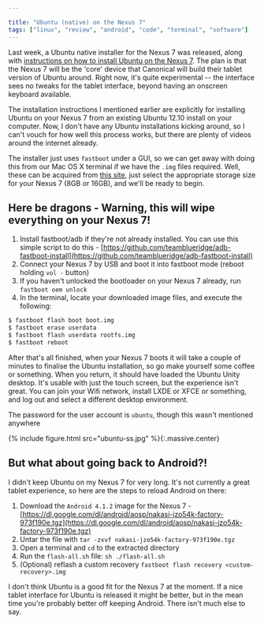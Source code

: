 ```yaml
---

title: "Ubuntu (native) on the Nexus 7"
tags: ["linux", "review", "android", "code", "terminal", "software"]
---
```

Last week, a Ubuntu native installer for the Nexus 7 was released, along with [instructions on how to install Ubuntu on the Nexus 7](https://wiki.ubuntu.com/Nexus7/Installation). The plan is that the Nexus 7 will be the 'core' device that Canonical will build their tablet version of Ubuntu around. Right now, it's quite experimental -- the interface sees no tweaks for the tablet interface, beyond having an onscreen keyboard available.

<!-- more -->

The installation instructions I mentioned earlier are explicitly for installing Ubuntu on your Nexus 7 from an existing Ubuntu 12.10 install on your computer. Now, I don't have any Ubuntu installations kicking around, so I can't vouch for how well this process works, but there are plenty of videos around the internet already.

The installer just uses `fastboot` under a GUI, so we can get away with doing this from our Mac OS X terminal if we have the `.img` files required. Well, these can be acquired from [this site](http://hwe.ubuntu.com/uds-r/nexus7/), just select the appropriate storage size for your Nexus 7 (8GB or 16GB), and we'll be ready to begin.

## Here be dragons - Warning, this will wipe everything on your Nexus 7!

1. Install fastboot/adb if they're not already installed. You can use this simple script to do this - [https://github.com/teamblueridge/adb-fastboot-install](https://github.com/teamblueridge/adb-fastboot-install)
2. Connect your Nexus 7 by USB and boot it into fastboot mode (reboot holding `vol -` button)
3. If you haven't unlocked the bootloader on your Nexus 7 already, run `fastboot oem unlock`
4. In the terminal, locate your downloaded image files, and execute the following:

```bash
$ fastboot flash boot boot.img
$ fastboot erase userdata
$ fastboot flash userdata rootfs.img
$ fastboot reboot
```

After that's all finished, when your Nexus 7 boots it will take a couple of minutes to finalise the Ubuntu installation, so go make yourself some coffee or something. When you return, it should have loaded the Ubuntu Unity desktop. It's usable with just the touch screen, but the experience isn't great. You can join your Wifi network, install LXDE or XFCE or something, and log out and select a different desktop environment.

The password for the user account is `ubuntu`, though this wasn't mentioned anywhere

{% include figure.html src="ubuntu-ss.jpg" %}{:.massive.center}

## But what about going back to Android?!

I didn't keep Ubuntu on my Nexus 7 for very long. It's not currently a great tablet experience, so here are the steps to reload Android on there:

1. Download the `Android 4.1.2` image for the Nexus 7 - [https://dl.google.com/dl/android/aosp/nakasi-jzo54k-factory-973f190e.tgz](https://dl.google.com/dl/android/aosp/nakasi-jzo54k-factory-973f190e.tgz)
2. Untar the file with `tar -zxvf nakasi-jzo54k-factory-973f190e.tgz`
3. Open a terminal and `cd` to the extracted directory
4. Run the `flash-all.sh` file: `sh ./flash-all.sh`
5. (Optional) reflash a custom recovery `fastboot flash recovery <custom-recovery>.img`

I don't think Ubuntu is a good fit for the Nexus 7 at the moment. If a nice tablet interface for Ubuntu is released it might be better, but in the mean time you're probably better off keeping Android. There isn't much else to say.
